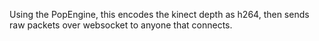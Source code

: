 Using the PopEngine, this encodes the kinect depth as h264, then sends raw packets over websocket to anyone that connects.
